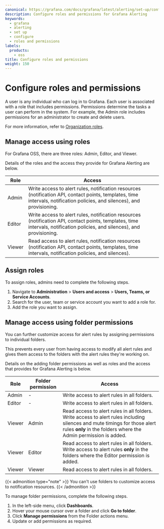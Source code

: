 ```yaml
---
canonical: https://grafana.com/docs/grafana/latest/alerting/set-up/configure-roles/
description: Configure roles and permissions for Grafana Alerting
keywords:
  - grafana
  - alerting
  - set up
  - configure
  - roles and permissions
labels:
  products:
    - oss
title: Configure roles and permissions
weight: 150
---
```


# Configure roles and permissions

A user is any individual who can log in to Grafana. Each user is associated with a role that includes permissions. Permissions determine the tasks a user can perform in the system. For example, the Admin role includes permissions for an administrator to create and delete users.

For more information, refer to [Organization roles](https://grafana.com/docs/grafana/<GRAFANA_VERSION>/administration/roles-and-permissions/#organization-roles).

## Manage access using roles

For Grafana OSS, there are three roles: Admin, Editor, and Viewer.

Details of the roles and the access they provide for Grafana Alerting are below.

| Role   | Access                                                                                                                                                                    |
| ------ | ------------------------------------------------------------------------------------------------------------------------------------------------------------------------- |
| Admin  | Write access to alert rules, notification resources (notification API, contact points, templates, time intervals, notification policies, and silences), and provisioning. |
| Editor | Write access to alert rules, notification resources (notification API, contact points, templates, time intervals, notification policies, and silences), and provisioning. |
| Viewer | Read access to alert rules, notification resources (notification API, contact points, templates, time intervals, notification policies, and silences).                    |

## Assign roles

To assign roles, admins need to complete the following steps.

1. Navigate to **Administration** > **Users and access** > **Users, Teams, or Service Accounts**.
1. Search for the user, team or service account you want to add a role for.
1. Add the role you want to assign.

## Manage access using folder permissions

You can further customize access for alert rules by assigning permissions to individual folders.

This prevents every user from having access to modify all alert rules and gives them access to the folders with the alert rules they're working on.

Details on the adding folder permissions as well as roles and the access that provides for Grafana Alerting is below.

| Role   | Folder permission | Access                                                                                                                               |
| ------ | ----------------- | ------------------------------------------------------------------------------------------------------------------------------------ |
| Admin  | -                 | Write access to alert rules in all folders.                                                                                          |
| Editor | -                 | Write access to alert rules in all folders.                                                                                          |
| Viewer | Admin             | Read access to alert rules in all folders. Write access to alert rules including silences and mute timings for those alert rules **only** in the folders where the Admin permission is added.  |
| Viewer | Editor            | Read access to alert rules in all folders. Write access to alert rules **only** in the folders where the Editor permission is added. |
| Viewer | Viewer            | Read access to alert rules in all folders.                                                                                           |

{{< admonition type="note" >}}
You can't use folders to customize access to notification resources.
{{< /admonition >}}

To manage folder permissions, complete the following steps.

1. In the left-side menu, click **Dashboards**.
1. Hover your mouse cursor over a folder and click **Go to folder**.
1. Click **Manage permissions** from the Folder actions menu.
1. Update or add permissions as required.
